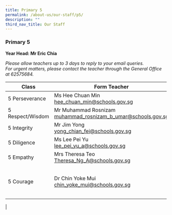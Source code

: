 ```yaml
---
title: Primary 5
permalink: /about-us/our-staff/p5/
description: ""
third_nav_title: Our Staff
---
```

### **Primary 5**
**Year Head: Mr Eric Chia**

_Please allow teachers up to 3 days to reply to your email queries._   
_For urgent matters, please contact the teacher through the General Office at 62575684._

| Class | Form Teacher | Co-Form Teacher |
|---|---|---|
| 5 Perseverance | Ms Hee Chuan Min<br>[hee\_chuan\_min@schools.gov.sg](mailto:hee_chuan_min@schools.gov.sg) | Mrs Esther Lee<br>[Esther\_LEE@schools.gov.sg](mailto:Esther_LEE@schools.gov.sg) |
| 5 Respect/Wisdom | Mr Muhammad Rosnizam <br>[muhammad\_rosnizam\_b\_umar@schools.gov.sg](mailto:muhammad_rosnizam_b_umar@schools.gov.sg) | Mdm Loy Su Ann<br>[loy\_su\_ann@schools.gov.sg](mailto:loy_su_ann@schools.gov.sg) |
| 5 Integrity | Mr Jim Yong<br>[yong\_chian\_fei@schools.gov.sg](mailto:yong_chian_fei@schools.gov.sg) | Ms Athena Wee<br>[athena\_wee@schools.gov.sg](mailto:athena_wee@schools.gov.sg)|
| 5 Diligence | Ms Lee Pei Yu<br>[lee\_pei\_yu\_a@schools.gov.sg](mailto:lee_pei_yu_a@schools.gov.sg) | Mr Eric Chia<br>[chia\_soong\_liang\_eric@schools.gov.sg](mailto:chia_soong_liang_eric@schools.gov.sg) |
| 5 Empathy | Mrs Theresa Teo<br>[Theresa\_Ng\_A@schools.gov.sg](mailto:Theresa_Ng_A@schools.gov.sg) | Mdm Thong Siong Chee<br>[thong\_siong\_chee@schools.gov.sg](mailto:thong_siong_chee@schools.gov.sg)
| 5 Courage | Dr Chin Yoke Mui<br>[chin_yoke_mui@schools.gov.sg](mailto:chin_yoke_mui@schools.gov.sg) | Mrs Gayathri Madhan<br>[gayathri\_ghandi@schools.gov.sg](mailto:gayathri_ghandi@schools.gov.sg)<br><br> Mr Mohamad Ikhwan<br>[mohamad_ikhwan_mohamad_haron@schools.gov.sg](mailto:mohamad_ikhwan_mohamad_haron@schools.gov.sg)
|